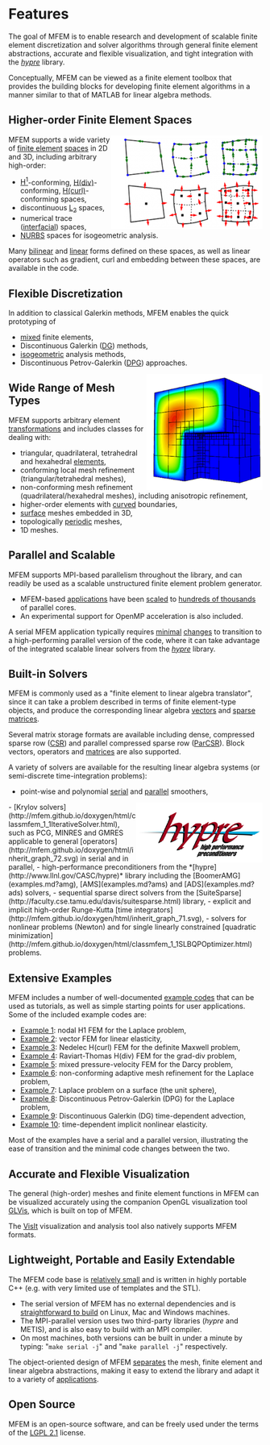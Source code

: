 # Features

The goal of MFEM is to enable research and development of scalable finite element discretization and solver algorithms through general finite element abstractions, accurate and flexible visualization, and tight integration with the *[hypre](http://www.llnl.gov/CASC/hypre)* library.

Conceptually, MFEM can be viewed as a finite element toolbox that provides the building blocks for developing finite element algorithms in a manner similar to that of MATLAB for linear algebra methods.

## Higher-order Finite Element Spaces

<img src="../img/ho-spaces-padding.png" align="right" alt="H(curl) and H(div) spaces">

MFEM supports a wide variety of [finite element](http://mfem.github.io/doxygen/html/inherit_graph_16.svg) [spaces](http://mfem.github.io/doxygen/html/inherit_graph_17.svg) in 2D and 3D, including arbitrary high-order:

 - [H<sup>1</sup>](examples.md?h1)-conforming, [H(div)](examples.md?hdiv)-conforming, [H(curl)](examples.md?hcurl)-conforming spaces,
 - discontinuous [L<sub>2</sub>](examples.md?l2) spaces,
 - numerical trace ([interfacial](examples.md?h12)) spaces,
 - [NURBS](examples.md?nurbs) spaces for isogeometric analysis.

Many [bilinear](http://mfem.github.io/doxygen/html/inherit_graph_67.svg) and [linear](http://mfem.github.io/doxygen/html/inherit_graph_40.svg) forms defined on these spaces, as well as linear operators such as gradient, curl and embedding between these spaces, are available in the code.

## Flexible Discretization

In addition to classical Galerkin methods, MFEM enables the quick prototyping of

 - [mixed](examples.md?mixed) finite elements,
 - Discontinuous Galerkin ([DG](examples.md?dg)) methods,
 - [isogeometric](examples.md?nurbs) analysis methods,
 - Discontinuous Petrov-Galerkin ([DPG](examples.md?dpg)) approaches.

<img src="../img/ex6.png" align="right" width="230">

## Wide Range of Mesh Types

MFEM supports arbitrary element [transformations](http://mfem.github.io/doxygen/html/inherit_graph_14.svg) and includes classes for dealing with:

 - triangular, quadrilateral, tetrahedral and hexahedral [elements](http://mfem.github.io/doxygen/html/inherit_graph_13.svg),
 - conforming local mesh refinement (triangular/tetrahedral meshes),
 - non-conforming mesh refinement (quadrilateral/hexahedral meshes), including anisotropic refinement,
 - higher-order elements with [curved](http://glvis.org/curvilinear-vtk-meshes) boundaries,
 - [surface](https://github.com/mfem/mfem/blob/master/data/square-disc-surf.mesh) meshes embedded in 3D,
 - topologically [periodic](https://github.com/mfem/mfem/blob/master/data/periodic-hexagon.mesh) meshes,
 - 1D meshes.

## Parallel and Scalable

MFEM supports MPI-based parallelism throughout the library, and can readily be used as a scalable unstructured finite element problem generator.

 - MFEM-based [applications](http://www.llnl.gov/casc/blast) have been [scaled](http://www.llnl.gov/casc/blast/parallel.php) to [hundreds of thousands](http://computation.llnl.gov/project/blast/images/blast_strong_vulcan_inline.png) of parallel cores.
 - An experimental support for OpenMP acceleration is also included.

A serial MFEM application typically requires [minimal](http://mfem.github.io/doxygen/html/ex1_8cpp_source.html) [changes](http://mfem.github.io/doxygen/html/ex1p_8cpp_source.html) to transition to a high-performing parallel version of the code, where it can take advantage of the integrated scalable linear solvers from the *[hypre](http://www.llnl.gov/CASC/hypre)* library.

## Built-in Solvers

MFEM is commonly used as a "finite element to linear algebra translator", since it can take a problem described in terms of finite element-type objects, and produce the corresponding linear algebra
[vectors](http://mfem.github.io/doxygen/html/inherit_graph_102.svg) and [sparse matrices](http://mfem.github.io/doxygen/html/inherit_graph_72.svg).

Several matrix storage formats are available including dense, compressed sparse row ([CSR](http://mfem.github.io/doxygen/html/classmfem_1_1SparseMatrix.html)) and parallel compressed sparse row ([ParCSR](http://mfem.github.io/doxygen/html/classmfem_1_1HypreParMatrix.html)). Block vectors, operators and [matrices](http://mfem.github.io/doxygen/html/classmfem_1_1BlockMatrix.html) are also supported.

A variety of solvers are available for the resulting linear algebra systems (or semi-discrete time-integration problems):

 - point-wise and polynomial [serial](http://mfem.github.io/doxygen/html/classmfem_1_1SparseSmoother.html) and [parallel](http://mfem.github.io/doxygen/html/classmfem_1_1HypreSmoother.html) smoothers,
<img src="../img/hypre_wiw.gif" align="right" width="250">
 - [Krylov solvers](http://mfem.github.io/doxygen/html/classmfem_1_1IterativeSolver.html), such as PCG, MINRES and GMRES applicable to general [operators](http://mfem.github.io/doxygen/html/inherit_graph_72.svg) in serial and in parallel,
 - high-performance preconditioners from the *[hypre](http://www.llnl.gov/CASC/hypre)* library including the [BoomerAMG](examples.md?amg), [AMS](examples.md?ams) and [ADS](examples.md?ads) solvers,
 - sequential sparse direct solvers from the [SuiteSparse](http://faculty.cse.tamu.edu/davis/suitesparse.html) library,
 - explicit and implicit high-order Runge-Kutta [time integrators](http://mfem.github.io/doxygen/html/inherit_graph_71.svg),
 - solvers for nonlinear problems (Newton) and for single linearly constrained [quadratic minimization](http://mfem.github.io/doxygen/html/classmfem_1_1SLBQPOptimizer.html) problems.

## Extensive Examples

MFEM includes a number of well-documented [example codes](examples.md) that can be used as tutorials, as well as simple starting points for user applications. Some of the included example codes are:

 - [Example 1](http://mfem.github.io/doxygen/html/ex1_8cpp_source.html): nodal H1 FEM for the Laplace problem,
 - [Example 2](http://mfem.github.io/doxygen/html/ex2_8cpp_source.html): vector FEM for linear elasticity,
 - [Example 3](http://mfem.github.io/doxygen/html/ex3_8cpp_source.html): Nedelec H(curl) FEM for the definite Maxwell problem,
 - [Example 4](http://mfem.github.io/doxygen/html/ex4_8cpp_source.html): Raviart-Thomas H(div) FEM for the grad-div problem,
 - [Example 5](http://mfem.github.io/doxygen/html/ex5_8cpp_source.html): mixed pressure-velocity FEM for the Darcy problem,
 - [Example 6](http://mfem.github.io/doxygen/html/ex6_8cpp_source.html): non-conforming adaptive mesh refinement for the Laplace problem,
 - [Example 7](http://mfem.github.io/doxygen/html/ex7_8cpp_source.html): Laplace problem on a surface (the unit sphere),
 - [Example 8](http://mfem.github.io/doxygen/html/ex8_8cpp_source.html): Discontinuous Petrov-Galerkin (DPG) for the Laplace problem,
 - [Example 9](http://mfem.github.io/doxygen/html/ex9_8cpp_source.html): Discontinuous Galerkin (DG) time-dependent advection,
 - [Example 10](http://mfem.github.io/doxygen/html/ex10_8cpp_source.html): time-dependent implicit nonlinear elasticity.

Most of the examples have a serial and a parallel version, illustrating the ease of transition and the minimal code changes between the two.

## Accurate and Flexible Visualization

The general (high-order) meshes and finite element functions in MFEM can be visualized accurately using the companion OpenGL visualization tool [GLVis](http://glvis.org), which is built on top of MFEM.

The [VisIt](http://visit.llnl.gov) visualization and analysis tool also natively supports MFEM formats.

## Lightweight, Portable and Easily Extendable

The MFEM code base is [relatively small](download.md) and is written in highly portable C++ (e.g. with very limited use of templates and the STL).

 - The serial version of MFEM has no external dependencies and is [straightforward to build](building.md) on Linux, Mac and Windows machines.
 - The MPI-parallel version uses two third-party libraries (*hypre* and METIS), and is also easy to build with an MPI compiler.
 - On most machines, both versions can be built in under a minute by typing: "`make serial -j`" and "`make parallel -j`" respectively.

The object-oriented design of MFEM [separates](http://mfem.github.io/doxygen/html/index.html) the mesh, finite element and linear algebra abstractions, making it easy to extend the library and adapt it to a variety of [applications](publications.md).

## Open Source

MFEM is an open-source software, and can be freely used under the terms of the [LGPL 2.1](https://www.gnu.org/licenses/lgpl-2.1.html) license.
